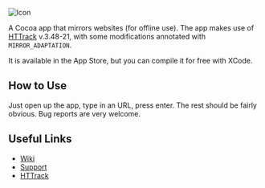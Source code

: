 ![Icon](/blob/master/Documents/icon128x128.png)

A Cocoa app that mirrors websites (for offline use). The app makes use of [HTTrack](https://github.com/xroche/httrack) v.3.48-21, with some modifications annotated with `MIRROR_ADAPTATION`.

It is available in the App Store, but you can compile it for free with XCode.

## How to Use

Just open up the app, type in an URL, press enter. The rest should be fairly obvious. Bug reports are very welcome.

## Useful Links

 - [Wiki](https://github.com/BrunoVandekerkhove/Mirror/wiki)
 - [Support](https://github.com/BrunoVandekerkhove/Mirror/wiki/Support)
 - [HTTrack](https://github.com/xroche/httrack)

